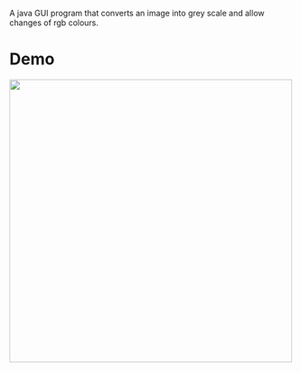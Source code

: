 
A java GUI program that converts an image into grey scale and allow changes of rgb colours.

# Demo
<img src="/imageprocess.PNG" width="500px">
